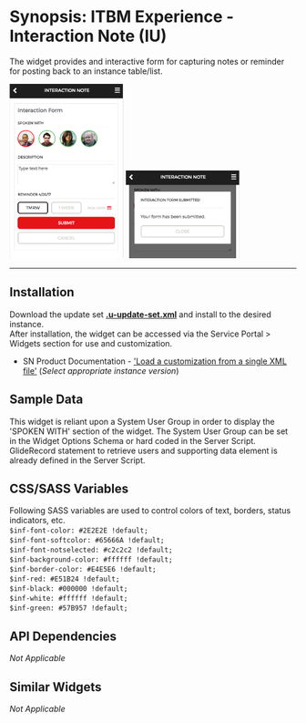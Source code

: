 # Synopsis: ITBM Experience - Interaction Note (IU)


The widget provides and interactive form for capturing notes or reminder for posting back to an instance table/list.

![](../images/pe-itbm-interaction-note.png)
![](../images/pe-itbm-interaction-note-confirm.png)

***

## Installation

Download the update set **[.u-update-set.xml]()** and install to the desired instance.
<br/>After installation, the widget can be accessed via the Service Portal > Widgets section for use and customization.
* SN Product Documentation - ['Load a customization from a single XML file'](https://docs.servicenow.com/search?q=Load+a+customization+from+a+single+XML+file)   (<i>Select appropriate instance version</i>)

## Sample Data

This widget is reliant upon a System User Group in order to display the 'SPOKEN WITH' section of the widget.
The System User Group can be set in the Widget Options Schema or hard coded in the Server Script.
GlideRecord statement to retrieve users and supporting data element is already defined in the Server Script.


## CSS/SASS Variables

Following SASS variables are used to control colors of text, borders, status indicators, etc.<br/>
`$inf-font-color: #2E2E2E !default;`<br/>
`$inf-font-softcolor: #65666A !default;`<br/>
`$inf-font-notselected: #c2c2c2 !default;`<br/>
`$inf-background-color: #ffffff !default;`<br/>
`$inf-border-color: #E4E5E6 !default;`<br/>
`$inf-red: #E51B24 !default;`<br/>
`$inf-black: #000000 !default;`<br/>
`$inf-white: #ffffff !default;`<br/>
`$inf-green: #57B957 !default;`<br/>

## API Dependencies
<i>Not Applicable</i>

## Similar Widgets
<i>Not Applicable</i>
